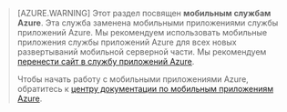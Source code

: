 >[AZURE.WARNING] Этот раздел посвящен **мобильным службам Azure**. Эта служба заменена мобильными приложениями службы приложений Azure. Мы рекомендуем использовать мобильные приложения службы приложений Azure для всех новых развертываний мобильной серверной части. Мы рекомендуем [перенести сайт в службу приложений Azure](../articles/app-service-mobile/app-service-mobile-migrating-from-mobile-services.md).
>
> Чтобы начать работу с мобильными приложениями Azure, обратитесь к [центру документации по мобильным приложениям Azure](/documentation/learning-paths/appservice-mobileapps/).

<!---HONumber=AcomDC_0413_2016-->
